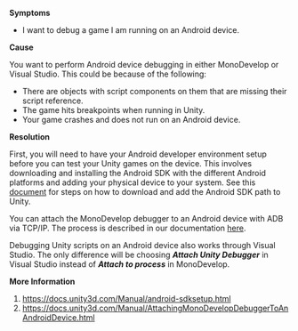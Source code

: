

**Symptoms**


- I want to debug a game I am running on an Android device.



**Cause**



You want to perform Android device debugging in either MonoDevelop or Visual Studio. This could be because of the following:


- There are objects with script components on them that are missing their script reference.
- The game hits breakpoints when running in Unity.
- Your game crashes and does not run on an Android device.



**Resolution**



First, you will need to have your Android developer environment setup before you can test your Unity games on the device. This involves downloading and installing the Android SDK with the different Android platforms and adding your physical device to your system. See this [document](http://docs.unity3d.com/Manual/android-sdksetup.html) for steps on how to download and add the Android SDK path to Unity.



You can attach the MonoDevelop debugger to an Android device with ADB via TCP/IP. The process is described in our documentation [here](http://docs.unity3d.com/Manual/AttachingMonoDevelopDebuggerToAnAndroidDevice.html).



Debugging Unity scripts on an Android device also works through Visual Studio. The only difference will be choosing  ***Attach Unity Debugger***  in Visual Studio instead of  ***Attach to process*** in MonoDevelop.



**More Information**


1. https://docs.unity3d.com/Manual/android-sdksetup.html
2. https://docs.unity3d.com/Manual/AttachingMonoDevelopDebuggerToAnAndroidDevice.html





